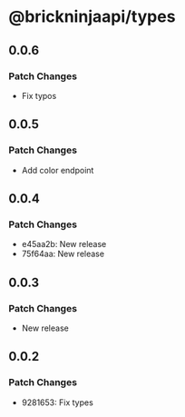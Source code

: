 # @brickninjaapi/types

## 0.0.6

### Patch Changes

- Fix typos

## 0.0.5

### Patch Changes

- Add color endpoint

## 0.0.4

### Patch Changes

- e45aa2b: New release
- 75f64aa: New release

## 0.0.3

### Patch Changes

- New release

## 0.0.2

### Patch Changes

- 9281653: Fix types
